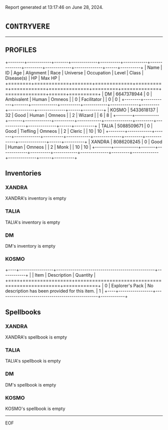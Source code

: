 Report generated at 13:17:46 on June 28, 2024.

# `CONTRYVERE`

----

## PROFILES

+--------+------------+-------+-------------+----------+------------+--------------+---------+-------------+--------------+------+----------+
| Name   |         ID |   Age | Alignment   | Race     | Universe   | Occupation   |   Level | Class       | Disease(s)   |   HP |   Max HP |
+========+============+=======+=============+==========+============+==============+=========+=============+==============+======+==========+
| DM     | 6647378944 |     0 | Ambivalent  | Human    | Omneos     |              |       0 | Facilitator |              |    0 |        0 |
+--------+------------+-------+-------------+----------+------------+--------------+---------+-------------+--------------+------+----------+
| KOSMO  | 5433618137 |    32 | Good        | Human    | Omneos     |              |       2 | Wizard      |              |    6 |        8 |
+--------+------------+-------+-------------+----------+------------+--------------+---------+-------------+--------------+------+----------+
| TALIA  | 5088509671 |     0 | Good        | Tiefling | Omneos     |              |       2 | Cleric      |              |   10 |       10 |
+--------+------------+-------+-------------+----------+------------+--------------+---------+-------------+--------------+------+----------+
| XANDRA | 8086208245 |     0 | Good        | Human    | Omneos     |              |       2 | Monk        |              |   10 |       10 |
+--------+------------+-------+-------------+----------+------------+--------------+---------+-------------+--------------+------+----------+

## Inventories



### XANDRA

XANDRA's inventory is empty

### TALIA

TALIA's inventory is empty

### DM

DM's inventory is empty

### KOSMO

+----+-----------------+-------------------------------------------------+------------+
|    | Item            | Description                                     |   Quantity |
+====+=================+=================================================+============+
|  0 | Explorer's Pack | No description has been provided for this item. |          1 |
+----+-----------------+-------------------------------------------------+------------+

## Spellbooks



### XANDRA

XANDRA's spellbook is empty

### TALIA

TALIA's spellbook is empty

### DM

DM's spellbook is empty

### KOSMO

KOSMO's spellbook is empty

----

EOF